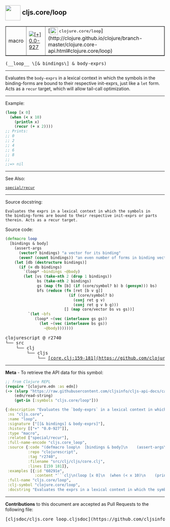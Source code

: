 ## <img width="48px" valign="middle" src="http://i.imgur.com/Hi20huC.png"> cljs.core/loop

 <table border="1">
<tr>

<td>macro</td>
<td><a href="https://github.com/cljsinfo/cljs-api-docs/tree/0.0-927"><img valign="middle" alt="[+] 0.0-927" src="https://img.shields.io/badge/+-0.0--927-lightgrey.svg"></a> </td>
<td>
[<img height="24px" valign="middle" src="http://i.imgur.com/1GjPKvB.png"> <samp>clojure.core/loop</samp>](http://clojure.github.io/clojure/branch-master/clojure.core-api.html#clojure.core/loop)
</td>
</tr>
</table>

 <samp>
(__loop__ \[& bindings\] & body-exprs)<br>
</samp>

---

Evaluates the `body-exprs` in a lexical context in which the symbols in
the binding-forms are bound to their respective init-exprs, just like a `let` form.
Acts as a `recur` target, which will allow tail-call optimization.

---

Example:

```clj
(loop [x 0]
  (when (< x 10)
    (println x)
    (recur (+ x 2))))
;; Prints:
;; 0
;; 2
;; 4
;; 6
;; 8
;;
;;=> nil
```

---

See Also:

[`special/recur`](special_recur.md)<br>

---

Source docstring:

```
Evaluates the exprs in a lexical context in which the symbols in
the binding-forms are bound to their respective init-exprs or parts
therein. Acts as a recur target.
```

Source code:

```clj
(defmacro loop
  [bindings & body]
    (assert-args
      (vector? bindings) "a vector for its binding"
      (even? (count bindings)) "an even number of forms in binding vector")
    (let [db (destructure bindings)]
      (if (= db bindings)
        `(loop* ~bindings ~@body)
        (let [vs (take-nth 2 (drop 1 bindings))
              bs (take-nth 2 bindings)
              gs (map (fn [b] (if (core/symbol? b) b (gensym))) bs)
              bfs (reduce (fn [ret [b v g]]
                            (if (core/symbol? b)
                              (conj ret g v)
                              (conj ret g v b g)))
                          [] (map core/vector bs vs gs))]
          `(let ~bfs
             (loop* ~(vec (interleave gs gs))
               (let ~(vec (interleave bs gs))
                 ~@body)))))))
```

 <pre>
clojurescript @ r2740
└── src
    └── clj
        └── cljs
            └── <ins>[core.clj:159-181](https://github.com/clojure/clojurescript/blob/r2740/src/clj/cljs/core.clj#L159-L181)</ins>
</pre>


---

__Meta__ - To retrieve the API data for this symbol:

```clj
;; from Clojure REPL
(require '[clojure.edn :as edn])
(-> (slurp "https://raw.githubusercontent.com/cljsinfo/cljs-api-docs/catalog/cljs-api.edn")
    (edn/read-string)
    (get-in [:symbols "cljs.core/loop"]))
```

```clj
{:description "Evaluates the `body-exprs` in a lexical context in which the symbols in\nthe binding-forms are bound to their respective init-exprs, just like a `let` form.\nActs as a `recur` target, which will allow tail-call optimization.",
 :ns "cljs.core",
 :name "loop",
 :signature ["[[& bindings] & body-exprs]"],
 :history [["+" "0.0-927"]],
 :type "macro",
 :related ["special/recur"],
 :full-name-encode "cljs.core_loop",
 :source {:code "(defmacro loop\n  [bindings & body]\n    (assert-args\n      (vector? bindings) \"a vector for its binding\"\n      (even? (count bindings)) \"an even number of forms in binding vector\")\n    (let [db (destructure bindings)]\n      (if (= db bindings)\n        `(loop* ~bindings ~@body)\n        (let [vs (take-nth 2 (drop 1 bindings))\n              bs (take-nth 2 bindings)\n              gs (map (fn [b] (if (core/symbol? b) b (gensym))) bs)\n              bfs (reduce (fn [ret [b v g]]\n                            (if (core/symbol? b)\n                              (conj ret g v)\n                              (conj ret g v b g)))\n                          [] (map core/vector bs vs gs))]\n          `(let ~bfs\n             (loop* ~(vec (interleave gs gs))\n               (let ~(vec (interleave bs gs))\n                 ~@body)))))))",
          :repo "clojurescript",
          :tag "r2740",
          :filename "src/clj/cljs/core.clj",
          :lines [159 181]},
 :examples [{:id "60291e",
             :content "```clj\n(loop [x 0]\n  (when (< x 10)\n    (println x)\n    (recur (+ x 2))))\n;; Prints:\n;; 0\n;; 2\n;; 4\n;; 6\n;; 8\n;;\n;;=> nil\n```"}],
 :full-name "cljs.core/loop",
 :clj-symbol "clojure.core/loop",
 :docstring "Evaluates the exprs in a lexical context in which the symbols in\nthe binding-forms are bound to their respective init-exprs or parts\ntherein. Acts as a recur target."}

```

---

__Contributions__ to this document are accepted as Pull Requests to the following file:

 <pre>
[cljsdoc/cljs.core_loop.cljsdoc](https://github.com/cljsinfo/cljs-api-docs/blob/master/cljsdoc/cljs.core_loop.cljsdoc)
</pre>

